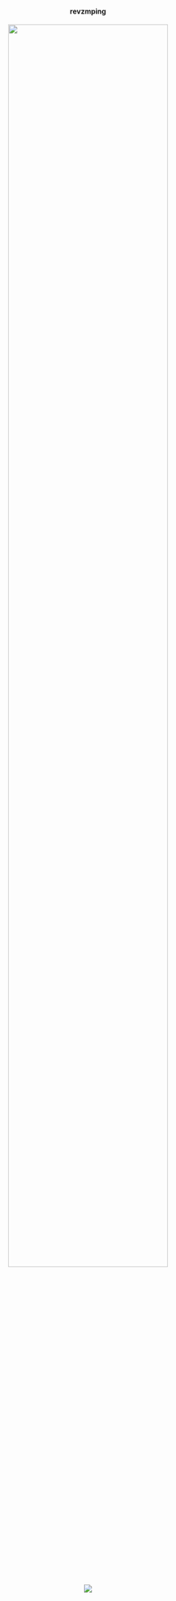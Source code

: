 
<h4 align="center"> revzmping </h4>

<div align="center">
  <img width = "80%" src="https://i.postimg.cc/fWXNK0NG/IMG-1734.png">
</div>

<p align="center">
  <img src="https://komarev.com/ghpvc/?username=your-github-cannibalfeast&color=000000" />
</p>
